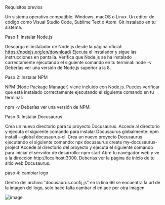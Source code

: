 Requisitos previos

Un sistema operativo compatible: Windows, macOS o Linux.
Un editor de código como Visual Studio Code, Sublime Text o Atom.
Git instalado en tu sistema.

Paso 1: Instalar Node.js

Descarga el instalador de Node.js desde la página oficial: https://nodejs.org/en/download/
Ejecuta el instalador y sigue las instrucciones en pantalla.
Verifica que Node.js se ha instalado correctamente ejecutando el siguiente comando en tu terminal:
node -v
Deberías ver una versión de Node.js superior a la 8.

Paso 2: Instalar NPM

NPM (Node Package Manager) viene incluido con Node.js. Puedes verificar que está instalado correctamente ejecutando el siguiente comando en tu terminal:

npm -v
Deberías ver una versión de NPM.

Paso 3: Instalar Docusaurus

Crea un nuevo directorio para tu proyecto Docusaurus.
Accede al directorio y ejecuta el siguiente comando para instalar Docusaurus globalmente:
npm install --global docusaurus-cli
Crea un nuevo proyecto Docusaurus ejecutando el siguiente comando:
npx docusaurus create my-docusaurus-project
Accede al directorio del proyecto y ejecuta el siguiente comando para iniciar el servidor de desarrollo:
npm start
Abre tu navegador web y ve a la dirección http://localhost:3000. Deberías ver la página de inicio de tu sitio web Docusaurus.

paso 4: cambiar logo

Dentro del archivo "docusaurus.confij.js" en la lina 66 se encuentra la url de la imagen del logo, solo hace falta cambar el enlace por otra imagen

![image](https://github.com/Daniel104738/buhoo/assets/157811587/72f4c234-50b8-4b12-a80a-99755f34f5de)



